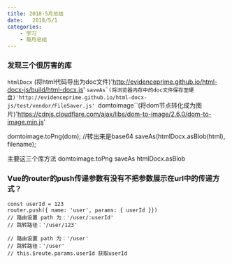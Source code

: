 ```yaml
---
title: 2018-5月总结
date:   2018/5/1
categories: 
    - 学习
    - 每月总结
---
```


### 发现三个很厉害的库
``htmlDocx`` (将html代码导出为doc文件)'http://evidenceprime.github.io/html-docx-js/build/html-docx.js'
``saveAs`(将浏览器内存中的doc文件保存至硬盘)'http://evidenceprime.github.io/html-docx-js/test/vendor/FileSaver.js'
``domtoimage``(将dom节点转化成为图片)'https://cdnjs.cloudflare.com/ajax/libs/dom-to-image/2.6.0/dom-to-image.min.js'

domtoimage.toPng(dom); //转出来是base64
saveAs(htmlDocx.asBlob(html), filename); 

主要这三个库方法
domtoimage.toPng
saveAs
htmlDocx.asBlob  

### Vue的router的push传递参数有没有不把参数展示在url中的传递方式？
```javascipt
const userId = 123
router.push({ name: 'user', params: { userId }})
// 路由设置 path 为：'/user/:userId'
// 跳转路径：'/user/123'

// 路由设置 path 为：'/user'
// 跳转路径：'/user'
// this.$route.params.userId 获取userId
```